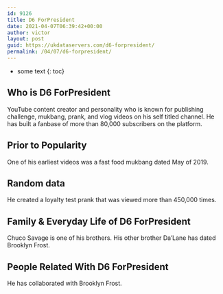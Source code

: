 ```yaml
---
id: 9126
title: D6 ForPresident
date: 2021-04-07T06:39:42+00:00
author: victor
layout: post
guid: https://ukdataservers.com/d6-forpresident/
permalink: /04/07/d6-forpresident/
---
```


* some text
{: toc}


## Who is D6 ForPresident



YouTube content creator and personality who is known for publishing challenge, mukbang, prank, and vlog videos on his self titled channel. He has built a fanbase of more than 80,000 subscribers on the platform.

                
                
                
## Prior to Popularity



One of his earliest videos was a fast food mukbang dated May of 2019.

                
                
                
## Random data



He created a loyalty test prank that was viewed more than 450,000 times. 

                
                
                
## Family & Everyday Life of D6 ForPresident



Chuco Savage is one of his brothers. His other brother Da&#8217;Lane has dated Brooklyn Frost.

                
                
                
## People Related With D6 ForPresident



He has collaborated with Brooklyn Frost. 

                
              
            
          
          
          